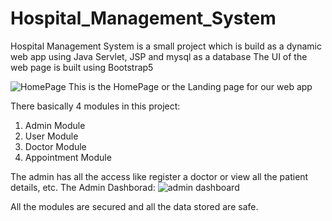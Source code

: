 # Hospital_Management_System
Hospital Management System is a small project which is build as a dynamic web app using Java Servlet, JSP and mysql as a database
The UI of the web page is built using Bootstrap5 

![HomePage](https://user-images.githubusercontent.com/97221162/222921302-ba5744e1-3e99-4826-ad86-19c9e671b61d.png)
This is the HomePage or the Landing page for our web app

There basically 4 modules in this project:
1. Admin Module
2. User Module
3. Doctor Module
4. Appointment Module

The admin has all the access like register a doctor or view all the patient details, etc.
The Admin Dashborad:
![admin dashboard](https://user-images.githubusercontent.com/97221162/222921510-4185b419-16ec-47e0-8f8d-6abb52734c9e.png)




All the modules are secured and all the data stored are safe.
